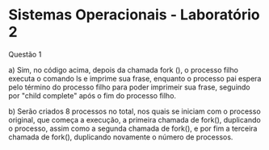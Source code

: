 # Sistemas Operacionais - Laboratório 2

Questão 1

a) Sim, no código acima, depois da chamada fork (), o processo filho executa o comando ls e imprime sua frase, enquanto o processo pai espera pelo término do processo filho para poder imprimeir sua frase, seguindo por "child complete" após o fim do processo filho.

b) Serão criados 8 processos no total, nos quais se iniciam com o processo original, que começa a execução, a primeira chamada de fork(), duplicando o processo, assim como a segunda chamada de fork(), e por fim a terceira chamada de fork(), duplicando novamente o número de processos.

